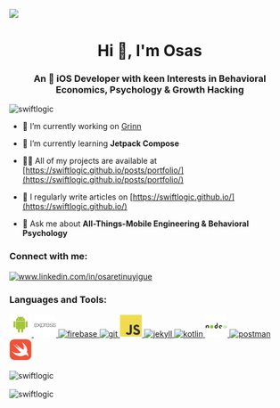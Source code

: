 ![](https://upload.wikimedia.org/wikipedia/commons/thumb/9/94/Apple_Developer_brandmark.svg/1280px-Apple_Developer_brandmark.svg.png)

<h1 align="center">Hi 👋, I'm Osas</h1>
<h3 align="center">An  iOS Developer with keen Interests in Behavioral Economics, Psychology & Growth Hacking</h3>

<p align="left"> <img src="https://komarev.com/ghpvc/?username=swiftlogic&label=Profile%20views&color=0e75b6&style=flat" alt="swiftlogic" /> </p>

- 🔭 I’m currently working on [Grinn](https://samisays11.github.io/posts/porfolio-grinn/)

- 🌱 I’m currently learning **Jetpack Compose**

- 👨‍💻 All of my projects are available at [https://swiftlogic.github.io/posts/portfolio/](https://swiftlogic.github.io/posts/portfolio/)

- 📝 I regularly write articles on [https://swiftlogic.github.io/](https://swiftlogic.github.io/)

- 💬 Ask me about **All-Things-Mobile Engineering & Behavioral Psychology**

<h3 align="left">Connect with me:</h3>
<p align="left">
<a href="https://linkedin.com/in/www.linkedin.com/in/osaretinuyigue" target="blank"><img align="center" src="https://raw.githubusercontent.com/rahuldkjain/github-profile-readme-generator/master/src/images/icons/Social/linked-in-alt.svg" alt="www.linkedin.com/in/osaretinuyigue" height="30" width="40" /></a>
</p>

<h3 align="left">Languages and Tools:</h3>
<p align="left"> <a href="https://developer.android.com" target="_blank" rel="noreferrer"> <img src="https://raw.githubusercontent.com/devicons/devicon/master/icons/android/android-original-wordmark.svg" alt="android" width="40" height="40"/> </a> <a href="https://expressjs.com" target="_blank" rel="noreferrer"> <img src="https://raw.githubusercontent.com/devicons/devicon/master/icons/express/express-original-wordmark.svg" alt="express" width="40" height="40"/> </a> <a href="https://firebase.google.com/" target="_blank" rel="noreferrer"> <img src="https://www.vectorlogo.zone/logos/firebase/firebase-icon.svg" alt="firebase" width="40" height="40"/> </a> <a href="https://git-scm.com/" target="_blank" rel="noreferrer"> <img src="https://www.vectorlogo.zone/logos/git-scm/git-scm-icon.svg" alt="git" width="40" height="40"/> </a> <a href="https://developer.mozilla.org/en-US/docs/Web/JavaScript" target="_blank" rel="noreferrer"> <img src="https://raw.githubusercontent.com/devicons/devicon/master/icons/javascript/javascript-original.svg" alt="javascript" width="40" height="40"/> </a> <a href="https://jekyllrb.com/" target="_blank" rel="noreferrer"> <img src="https://www.vectorlogo.zone/logos/jekyllrb/jekyllrb-icon.svg" alt="jekyll" width="40" height="40"/> </a> <a href="https://kotlinlang.org" target="_blank" rel="noreferrer"> <img src="https://www.vectorlogo.zone/logos/kotlinlang/kotlinlang-icon.svg" alt="kotlin" width="40" height="40"/> </a> <a href="https://nodejs.org" target="_blank" rel="noreferrer"> <img src="https://raw.githubusercontent.com/devicons/devicon/master/icons/nodejs/nodejs-original-wordmark.svg" alt="nodejs" width="40" height="40"/> </a> <a href="https://postman.com" target="_blank" rel="noreferrer"> <img src="https://www.vectorlogo.zone/logos/getpostman/getpostman-icon.svg" alt="postman" width="40" height="40"/> </a> <a href="https://developer.apple.com/swift/" target="_blank" rel="noreferrer"> <img src="https://raw.githubusercontent.com/devicons/devicon/master/icons/swift/swift-original.svg" alt="swift" width="40" height="40"/> </a> </p>

<p><img align="center" src="https://github-readme-stats.vercel.app/api/top-langs?username=swiftlogic&show_icons=true&locale=en&layout=compact" alt="swiftlogic" /></p>

<p><img align="center" src="https://github-readme-streak-stats.herokuapp.com/?user=swiftlogic&" alt="swiftlogic" /></p>
